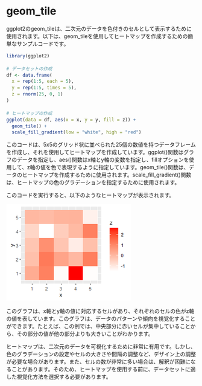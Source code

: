 # geom_tile

ggplot2のgeom_tileは、二次元のデータを色付きのセルとして表示するために使用されます。以下は、geom_tileを使用してヒートマップを作成するための簡単なサンプルコードです。

``` r
library(ggplot2)

# データセットの作成
df <- data.frame(
  x = rep(1:5, each = 5),
  y = rep(1:5, times = 5),
  z = rnorm(25, 0, 1)
)

# ヒートマップの作成
ggplot(data = df, aes(x = x, y = y, fill = z)) +
  geom_tile() +
  scale_fill_gradient(low = "white", high = "red")
```

このコードは、5x5のグリッド状に並べられた25個の数値を持つデータフレームを作成し、それを使用してヒートマップを作成しています。ggplot()関数はグラフのデータを指定し、aes()関数はx軸とy軸の変数を指定し、fillオプションを使用して、z軸の値を色で表現するように指定しています。geom_tile()関数は、データのヒートマップを作成するために使用されます。scale_fill_gradient()関数は、ヒートマップの色のグラデーションを指定するために使用されます。

このコードを実行すると、以下のようなヒートマップが表示されます。

![geom_tile](geom_tile.png)

このグラフは、x軸とy軸の値に対応するセルがあり、それぞれのセルの色がz軸の値を表しています。このグラフは、データのパターンや傾向を視覚化することができます。たとえば、この例では、中央部分に赤いセルが集中していることから、その部分の値が他の部分よりも大きいことがわかります。

ヒートマップは、二次元のデータを可視化するために非常に有用です。しかし、色のグラデーションの設定やセルの大きさや間隔の調整など、デザイン上の調整が必要な場合があります。また、セルの数が非常に多い場合は、解釈が困難になることがあります。そのため、ヒートマップを使用する前に、データセットに適した視覚化方法を選択する必要があります。

